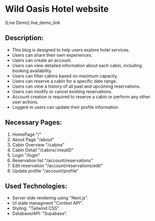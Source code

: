 # Wild Oasis Hotel website

[Live Demo] live_demo_link

## Description:

- This blog is designed to help users explore hotel services.
- Users can share their own experiences.
- Users can create an account.
- Users can view detailed information about each cabin, including booking availability.
- Users can filter cabins based on maximum capacity.
- Users can reserve a cabin for a specific date range.
- Users can view a history of all past and upcoming reservations.
- Users can modify or cancel existing reservations.
- Account creation is required to reserve a cabin or perform any other user actions.
- Logged-in users can update their profile information.

## Necessary Pages:

1. HomePage "/"
2. About Page "/about"
3. Cabin Overview "/cabins"
4. Cabin Detail "/cabins/:mealID"
5. Login "/login"
6. Reservation list "/account/reservations"
7. Edit reservation "/account/reservations/edit"
8. Update profile "/account/profile"

## Used Technologies:

- Server side rendering using "Next.js".
- UI state managment "Context API".
- Styling: "Tailwind CSS".
- Database/API: "Supabase".
